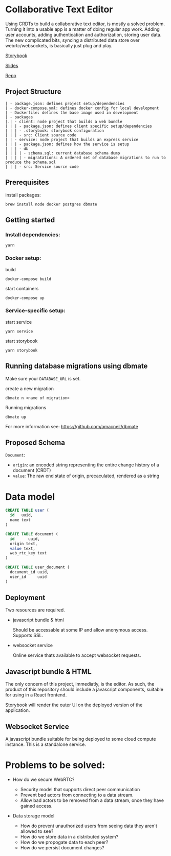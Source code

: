 
# Collaborative Text Editor

Using CRDTs to build a collaborative text editor, is mostly a solved problem. Turning it into a usable app is a matter of doing regular app work. Adding user accounts, adding authentication and authorization, storing user data. The new complicated bits, syncing a distributed data store over webrtc/websockets, is basically just plug and play.

[Storybook](http://bingobongo.ml)

[Slides](http://bingobongo.ml/slides/index.html)

[Repo](https://github.com/chewnoill/collaborative-editor)

## Project Structure

```
| - package.json: defines project setup/dependencies
| - docker-compose.yml: defines docker config for local development
| - Dockerfile: defines the base image used in development
| - packages
|.| - client: node project that builds a web bundle
| | | - package.json: defines client specific setup/dependencies
| | | - .storybook: storybook configuration
| | | - src: Client source code
| | - service: node project that builds an express service
| | | - package.json: defines how the service is setup
| | | - db
| | | | - schema.sql: current database schema dump
| | | | - migratations: A ordered set of database migrations to run to produce the schema.sql 
| | | - src: Service source code
```

## Prerequisites

install packages:

```shell
brew install node docker postgres dbmate
```

## Getting started

### Install dependencies:

```shell
yarn
```

### Docker setup:

build
```shell
docker-compose build
```

start containers
```shell
docker-compose up
```

### Service-specific setup:

start service
```shell
yarn service
```

start storybook
```shell
yarn storybook
```

## Running database migrations using dbmate
Make sure your `DATABASE_URL` is set.

create a new migration
```shell
dbmate n <name of migration>
```

Running migrations
```shell
dbmate up
```

For more information see: https://github.com/amacneil/dbmate

## Proposed Schema

`Document`:
- `origin`: an encoded string representing the entire change history of a document (CRDT)
- `value`: The raw end state of origin, precaculated, rendered as a string

# Data model

```sql
CREATE TABLE user (
  id   uuid,
  name text
)
```

```sql
CREATE TABLE document (
  id      uuid,
  origin text,
  value text,
  web_rtc_key text
)
```

```sql
CREATE TABLE user_document (
  document_id uuid,
  user_id     uuid
)
```

## Deployment

Two resources are required.
- javascript bundle & html
    
    Should be accessable at some IP and allow anonymous access. Supports SSL.
- websocket service
    
    Online service thats available to accept websocket requests.

## Javascript bundle & HTML

The only concern of this project, immediatly, 
is the editor. As such, the product of this
repository should include a javascript 
components, suitable for using in a React 
frontend.

Storybook will render the outer UI on the
deployed version of the application.

## Websocket Service

A javascript bundle suitable for being
deployed to some cloud compute instance. 
This is a standalone service.

# Problems to be solved:

* How do we secure WebRTC?
  * Security model that supports direct peer communication
  * Prevent bad actors from connecting to a data stream.
  * Allow bad actors to be removed from a data stream, 
once they have gained access.

* Data storage model
  * How do prevent unauthorized users from seeing data they aren't allowed to see?
  * How do we store data in a distributed system?
  * How do we propogate data to each peer?
  * How do we persist document changes?
